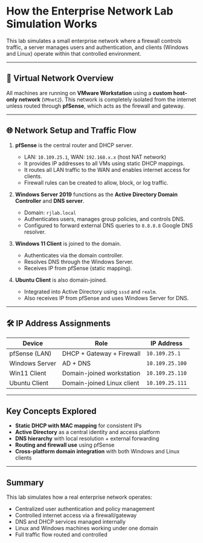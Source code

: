 #  How the Enterprise Network Lab Simulation Works

This lab simulates a small enterprise network where a firewall controls traffic, a server manages users and authentication, and clients (Windows and Linux) operate within that controlled environment. 

---

## 🔌 Virtual Network Overview

All machines are running on **VMware Workstation** using a **custom host-only network** (`VMnet2`). This network is completely isolated from the internet unless routed through **pfSense**, which acts as the firewall and gateway.

---

## 🌐 Network Setup and Traffic Flow

1. **pfSense** is the central router and DHCP server.
   - LAN: `10.109.25.1`, WAN: `192.168.x.x` (host NAT network)
   - It provides IP addresses to all VMs using static DHCP mappings.
   - It routes all LAN traffic to the WAN and enables internet access for clients.
   - Firewall rules can be created to allow, block, or log traffic.

2. **Windows Server 2019** functions as the **Active Directory Domain Controller** and **DNS server**.
   - Domain: `rjlab.local`
   - Authenticates users, manages group policies, and controls DNS.
   - Configured to forward external DNS queries to `8.8.8.8` Google DNS resolver.

3. **Windows 11 Client** is joined to the domain.
   - Authenticates via the domain controller.
   - Resolves DNS through the Windows Server.
   - Receives IP from pfSense (static mapping).

4. **Ubuntu Client** is also domain-joined.
   - Integrated into Active Directory using `sssd` and `realm`.
   - Also receives IP from pfSense and uses Windows Server for DNS.

---

## 🛠️ IP Address Assignments

| Device         | Role                         | IP Address      |
|----------------|------------------------------|-----------------|
| pfSense (LAN)  | DHCP + Gateway + Firewall    | `10.109.25.1`   |
| Windows Server | AD + DNS                     | `10.109.25.100` |
| Win11 Client   | Domain-joined workstation    | `10.109.25.110` |
| Ubuntu Client  | Domain-joined Linux client   | `10.109.25.111` |

---

##  Key Concepts Explored

- **Static DHCP with MAC mapping** for consistent IPs
- **Active Directory** as a central identity and access platform
- **DNS hierarchy** with local resolution + external forwarding
- **Routing and firewall use** using pfSense
- **Cross-platform domain integration** with both Windows and Linux clients

---

##  Summary

This lab simulates how a real enterprise network operates:

- Centralized user authentication and policy management
- Controlled internet access via a firewall/gateway
- DNS and DHCP services managed internally
- Linux and Windows machines working under one domain
- Full traffic flow routed and controlled
